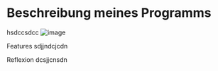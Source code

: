 # Beschreibung meines Programms
hsdccsdcc
![image](https://user-images.githubusercontent.com/97448476/148775863-60851838-c5ee-4f00-9a57-98c7043ecffe.png)

Features
sdjjndcjcdn

Reflexion
dcsjjcnsdn
